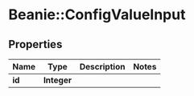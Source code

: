 # Beanie::ConfigValueInput

## Properties
Name | Type | Description | Notes
------------ | ------------- | ------------- | -------------
**id** | **Integer** |  | 


